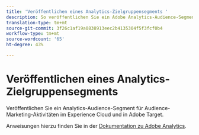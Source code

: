 ```yaml
---
title: 'Veröffentlichen eines Analytics-Zielgruppensegments '
description: So veröffentlichen Sie ein Adobe Analytics-Audience-Segment für Audience-Marketing-Aktivitäten im Experience Cloud und in Adobe Target.
translation-type: tm+mt
source-git-commit: 3f26c1af19a0838913eec2b4135304f5f3fcf0b4
workflow-type: tm+mt
source-wordcount: '65'
ht-degree: 43%

---
```



# Veröffentlichen eines Analytics-Zielgruppensegments

Veröffentlichen Sie ein Analytics-Audience-Segment für Audience-Marketing-Aktivitäten im Experience Cloud und in Adobe Target.

Anweisungen hierzu finden Sie in der [Dokumentation zu Adobe Analytics](https://docs.adobe.com/content/help/de-DE/analytics/components/segmentation/segmentation-workflow/seg-publish.html).
